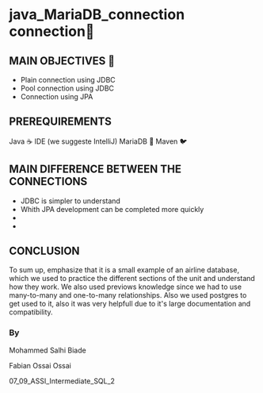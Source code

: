 # java_MariaDB_connection connection🔗


## MAIN OBJECTIVES 🎯

- Plain connection using JDBC
- Pool connection using JDBC
- Connection using JPA


## PREREQUIREMENTS
Java ☕
IDE (we suggeste IntelliJ)
MariaDB 🐋
Maven 🐦


  ## MAIN DIFFERENCE BETWEEN THE CONNECTIONS
- JDBC is simpler to understand
- Whith JPA development can be completed more quickly
-
-

## CONCLUSION 

To sum up, emphasize that it is  a small example of an airline database, which we used to practice the different sections of the unit and understand how they work. We also used previows knowledge since we had to use many-to-many and one-to-many relationships. Also we used postgres to get used to it, also it was very helpfull due to it's large documentation and compatibility.

### By

Mohammed Salhi Biade

Fabian Ossai Ossai

07_09_ASSI_Intermediate_SQL_2
